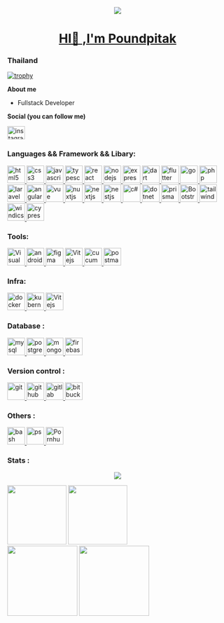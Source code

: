 <p align="center" width="700" height="85"><img src="https://i.idol.st/u/activities/m3Z8djnm31GFmyKdIFa9DFqUODdIug.gif"></p>
<p><a href="https://github.com/HEEPOKE"><h1 align="center">HI👋 ,I'm Poundpitak</h1></a></p>

<h3>Thailand</h3>

[![trophy](https://github-profile-trophy.vercel.app/?username=HEEPOKE&theme=radical&column=7&margin-w=15&margin-h=15)](https://github.com/ryo-ma/github-profile-trophy)

**About me**

- Fullstack Developer

**Social (you can follow me)**

<a href="https://www.instagram.com/calmtown_amorn/?hl=en" target="_blank">
  <img src="https://skillicons.dev/icons?i=instagram" alt="instagram" width="40" height="30"/>
</a>

<h3 align="left">Languages && Framework && Libary:</h3>
<p align="left">
<a href="https://www.w3.org/html/" target="_blank"> 
  <img src="https://skillicons.dev/icons?i=html" alt="html5" width="40" height="40"/> 
</a> 
<a href="https://www.w3schools.com/css/" target="_blank">
  <img src="https://skillicons.dev/icons?i=css" alt="css3" width="40" height="40"/>
</a>
<a href="https://developer.mozilla.org/en-US/docs/Web/JavaScript" target="_blank">
  <img src="https://skillicons.dev/icons?i=js" alt="javascript" width="40" height="40"/> 
</a> 
<a href="https://www.typescriptlang.org/" target="_blank">
  <img src="https://skillicons.dev/icons?i=ts" alt="typescript" width="40" height="40"/> 
</a> 
<a href="https://reactjs.org/" target="_blank">
  <img src="https://skillicons.dev/icons?i=react" alt="react" width="40" height="40"/> 
</a> 
<a href="https://nodejs.org" target="_blank"> 
  <img src="https://skillicons.dev/icons?i=nodejs" alt="nodejs" width="40" height="40"/> 
</a> 
<a href="https://expressjs.com/" target="_blank"> 
  <img src="https://skillicons.dev/icons?i=express" alt="express" width="40" height="40"/> 
</a> 
  <a href="https://dart.dev" target="_blank"> 
  <img src="https://skillicons.dev/icons?i=dart" alt="dart" width="40" height="40"/> 
</a>
<a href="https://flutter.dev" target="_blank"> 
  <img src="https://skillicons.dev/icons?i=flutter" alt="flutter" width="40" height="40"/> 
</a> 
<a href="https://golang.org" target="_blank">
  <img src="https://skillicons.dev/icons?i=go" alt="go" width="40" height="40"/> 
</a> 
<a href="https://www.php.net/" target="_blank"> 
  <img src="https://skillicons.dev/icons?i=php" alt="php" width="" height="40"/>
</a>
<a href="https://laravel.com/" target="_blank"> 
  <img src="https://skillicons.dev/icons?i=laravel" alt="laravel" width="40" height="40"/>
</a>
  <a href="https://angular.io/" target="_blank">
  <img src="https://skillicons.dev/icons?i=angular" alt="angular" width="40" height="40"/>
</a>
<a href="https://vuejs.org/" target="_blank">
  <img src="https://skillicons.dev/icons?i=vue" alt="vue" width="40" height="40"/>
</a>
<a href="https://nuxtjs.org/" target="_blank">
  <img src="https://skillicons.dev/icons?i=nuxtjs" alt="nuxtjs" width="40" height="40"/>
</a>
  <a href="https://nextjs.org" target="_blank">
  <img src="https://skillicons.dev/icons?i=nextjs" alt="nextjs" width="40" height="40"/>
</a>
  <a href="https://nestjs.com" target="_blank">
  <img src="https://skillicons.dev/icons?i=nestjs" alt="nestjs" width="40" height="40"/>
</a>
  <a href="https://learn.microsoft.com/en-us/dotnet/csharp/" target="_blank">
  <img src="https://skillicons.dev/icons?i=cs" alt="c#" width="40" height="40"/>
</a>
    <a href="https://dotnet.microsoft.com/en-us/" target="_blank">
  <img src="https://skillicons.dev/icons?i=dotnet" alt="dotnet" width="40" height="40"/>
</a>
    <a href="https://www.prisma.io/" target="_blank">
 <img src="https://skillicons.dev/icons?i=prisma" alt="prisma" width="40" height="40"/>
</a>
  <a href="https://getbootstrap.com/" target="_blank">
 <img src="https://skillicons.dev/icons?i=bootstrap" alt="Bootstrap" width="40" height="40"/>
</a>
  <a href="https://tailwindcss.com" target="_blank">
 <img src="https://skillicons.dev/icons?i=tailwind" alt="tailwind css" width="40" height="40"/>
</a>
    <a href="https://windicss.org" target="_blank">
 <img src="https://skillicons.dev/icons?i=windicss" alt="windicss" width="40" height="40"/>
</a>
<a href="https://www.cypress.io" target="_blank">
 <img src="https://www.opencodez.com/wp-content/uploads/2019/12/cypress-logo.png" alt="cypress" width="40" height="40"/>
</a>
  
<p align="left">
<h3 align="left">Tools:</h3>
  <p align="left">
<a href="https://code.visualstudio.com/" target="_blank">
  <img src="https://skillicons.dev/icons?i=vscode" alt="Visual Studio Code" width="40" height="40"/>
</a>
  <a href="https://developer.android.com/studio?gclid=CjwKCAjw5P2aBhAlEiwAAdY7dIazi1LpIsZoMRLFanlek-4dCt9rToVB83PBp8jMXrygbnJaM5QunxoCnm8QAvD_BwE&gclsrc=aw.ds" target="_blank">
  <img src="https://skillicons.dev/icons?i=androidstudio" alt="android studio" width="40" height="40"/>
</a>
<a href="https://www.figma.com/" target="_blank">
  <img src="https://skillicons.dev/icons?i=figma" alt="figma" width="40" height="40"/>
</a>
<a href="https://vitejs.dev/" target="_blank">
  <img src="https://skillicons.dev/icons?i=vite" alt="Vitejs" width="40" height="40"/>
</a>
  <a href="https://cucumber.io" target="_blank">
  <img src="https://skillicons.dev/icons?i=gherkin" alt="cucumber" width="40" height="40"/>
</a>
  <a href="https://www.postman.com/downloads/" target="_blank">
 <img src="https://www.vectorlogo.zone/logos/getpostman/getpostman-icon.svg" alt="postman" width="40" height="40"/>
</a>
  
  <p align="left">
<h3 align="left">Infra:</h3>
  <p align="left">
<a href="https://www.docker.com" target="_blank">
  <img src="https://skillicons.dev/icons?i=docker" alt="docker" width="40" height="40"/>
</a>
<a href="https://kubernetes.io" target="_blank"> 
  <img src="https://skillicons.dev/icons?i=kubernetes" alt="kubernetes" width="40" height="40"/> 
</a> 
<a href="https://www.linux.org" target="_blank">
  <img src="https://skillicons.dev/icons?i=linux" alt="Vitejs" width="40" height="40"/>
</a>
  
<p align="left">
<h3 align="left">Database :</h3>
<p align="left">
<a href="https://www.mysql.com/" target="_blank"> 
  <img src="https://skillicons.dev/icons?i=mysql" alt="mysql" width="40" height="40"/> 
</a>
<a href="https://www.postgresql.org/" target="_blank"> 
  <img src="https://skillicons.dev/icons?i=postgres" alt="postgresql" width="40" height="40"/> 
</a>
<a href="https://www.mongodb.com/" target="_blank"> 
  <img src="https://skillicons.dev/icons?i=mongodb" alt="mongodb" width="40" height="40"/> 
</a> 
    <a href="https://firebase.google.com/?gclid=CjwKCAjw2OiaBhBSEiwAh2ZSP1irVhummuSs_j_VgKC6-RMV4m_qFNeu-vBxAjONmAHVggYiWgeKVRoCZsYQAvD_BwE&gclsrc=aw.ds" target="_blank">
  <img src="https://skillicons.dev/icons?i=firebase" alt="firebase" width="40" height="40"/>
</a>

<p align="left">
<h3 align="left">Version control :</h3>
<p align="left">

<a href="https://git-scm.com/" target="_blank">
  <img src="https://skillicons.dev/icons?i=git" alt="git" width="40" height="40"/>
</a>
<a href="https://github.com/" target="_blank">
  <img src="https://skillicons.dev/icons?i=github" alt="github" width="40" height="40"/>
</a>
<a href="https://about.gitlab.com/" target="_blank">
  <img src="https://skillicons.dev/icons?i=gitlab" alt="gitlab" width="40" height="40"/>
</a>
  <a href="https://bitbucket.org/product?&aceid=&adposition=&adgroup=92266811677&campaign=9122400134&creative=414680965838&device=c&keyword=bitbucket&matchtype=e&network=g&placement=&ds_kids=p51241933832&ds_e=GOOGLE&ds_eid=700000001551985&ds_e1=GOOGLE&gclid=Cj0KCQjwqoibBhDUARIsAH2OpWgUfj9g4KHs9H3vcgmoYEvrJ68HtlaFHQLsNtq8UmLV-A59I0OHSs4aAvZOEALw_wcB&gclsrc=aw.ds" target="_blank">
  <img src="https://upload.wikimedia.org/wikipedia/commons/thumb/0/0e/Bitbucket-blue-logomark-only.svg/750px-Bitbucket-blue-logomark-only.svg.png?20190310101817" alt="bitbucket" width="40" height="40"/>
</a>

<p align="left">
<h3 align="left">Others :</h3>
<p align="left">
  
<a href="#" target="_blank">
  <img src="https://skillicons.dev/icons?i=bash" alt="bash" width="40" height="40"/>
</a>
<a href="https://www.adobe.com/th_th/products/photoshop/landpa.html?gclid=Cj0KCQjwhY-aBhCUARIsALNIC07e7QchCdpUEbUwz1Y7Yxs9fuATrswZydyESYmh6VoLtrOwluKFsMkaAgDaEALw_wcB&sdid=Z662FWNM&mv=search&ef_id=Cj0KCQjwhY-aBhCUARIsALNIC07e7QchCdpUEbUwz1Y7Yxs9fuATrswZydyESYmh6VoLtrOwluKFsMkaAgDaEALw_wcB:G:s&s_kwcid=AL!3085!3!469963249343!e!!g!!photoshop!11255868602!109251042654" target="_blank">
  <img src="https://skillicons.dev/icons?i=ps" alt="ps" width="40" height="40"/>
</a>
<a href="wwww.pornhub.com" target="_blank">
  <img src="https://raw.githubusercontent.com/dudkinox/dudkinox/main/img/Pornhub-logo-circle.png" alt="Pornhub" width="40" height="40"/>
</a>

</p>
<p align="left">
<h3 align="left">Stats :</h3>
<p align="left">
  <p align="center">
    <img
src="https://github-readme-streak-stats.herokuapp.com?user=HEEPOKE&theme=neon-dark&hide_border=false&mode=weekly)](https://git.io/streak-stats" />
    </p>
    
<div class="container row">
 <img height="135px" src="https://github-readme-stats.vercel.app/api?username=HEEPOKE&hide_title=true&hide_border=true&show_icons=true&include_all_commits=true&count_private=true&line_height=21&text_color=000&icon_color=000&bg_color=0,ea6161,ffc64d,fffc4d,52fa5a&theme=graywhite" />
<img height="135px" src="https://github-readme-stats.vercel.app/api/top-langs/?username=HEEPOKE&layout=compact&langs_count=6&exclude_repo=comp426,Redventures-Movie-Quotes&text_color=000&icon_color=fff&bg_color=0,52fa5a,4dfcff,c64dff&theme=graywhite" />
</div>

 <div class="container row">
<img height="160px" src="https://github-profile-summary-cards.vercel.app/api/cards/repos-per-language?username=HEEPOKE&theme=github_dark&count_private=true" />
<img height="160px" src="https://github-profile-summary-cards.vercel.app/api/cards/most-commit-language?username=HEEPOKE&theme=github_dark" />
</div>


